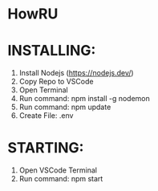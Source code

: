 # HowRU

# INSTALLING:

1. Install Nodejs (https://nodejs.dev/)
2. Copy Repo to VSCode
3. Open Terminal
4. Run command: npm install -g nodemon
5. Run command: npm update
6. Create File: .env

# STARTING:

1. Open VSCode Terminal
2. Run command: npm start
